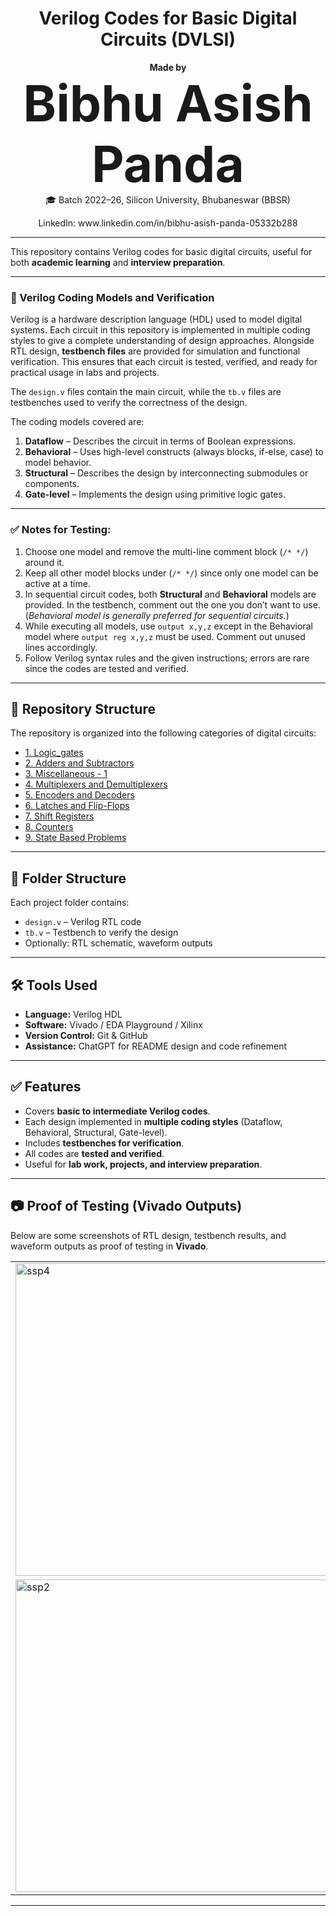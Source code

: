 <h1 align="center"> Verilog Codes for Basic Digital Circuits (DVLSI) </h1>

<p align="center">
  <b>Made by</b><br>
  <span style="font-size:80px"> <b>Bibhu Asish Panda</b> </span><br>
  🎓 Batch 2022–26, Silicon University, Bhubaneswar (BBSR)  
</p>

<p align="center">
  LinkedIn: www.linkedin.com/in/bibhu-asish-panda-05332b288
</p>

---

This repository contains Verilog codes for basic digital circuits, useful for both **academic learning** and **interview preparation**.

---

### 📘 Verilog Coding Models and Verification
Verilog is a hardware description language (HDL) used to model digital systems. Each circuit in this repository is implemented in multiple coding styles to give a complete understanding of design approaches. Alongside RTL design, **testbench files** are provided for simulation and functional verification. This ensures that each circuit is tested, verified, and ready for practical usage in labs and projects.  

The `design.v` files contain the main circuit, while the `tb.v` files are testbenches used to verify the correctness of the design.  

The coding models covered are:  
1. **Dataflow** – Describes the circuit in terms of Boolean expressions.  
2. **Behavioral** – Uses high-level constructs (always blocks, if-else, case) to model behavior.  
3. **Structural** – Describes the design by interconnecting submodules or components.  
4. **Gate-level** – Implements the design using primitive logic gates.  

---

### ✅ Notes for Testing:
1. Choose one model and remove the multi-line comment block (`/* */`) around it.  
2. Keep all other model blocks under (`/* */`) since only one model can be active at a time.  
3. In sequential circuit codes, both **Structural** and **Behavioral** models are provided. In the testbench, comment out the one you don’t want to use. (*Behavioral model is generally preferred for sequential circuits.*)  
4. While executing all models, use `output x,y,z` except in the Behavioral model where `output reg x,y,z` must be used. Comment out unused lines accordingly.  
5. Follow Verilog syntax rules and the given instructions; errors are rare since the codes are tested and verified.  

---

## 📂 Repository Structure  

The repository is organized into the following categories of digital circuits:  

- [1. Logic_gates](./1.%20Logic_gates)  
- [2. Adders and Subtractors](./2.%20Adders%20and%20Subtractors)  
- [3. Miscellaneous - 1](./3.%20Miscellaneous%20-%201)  
- [4. Multiplexers and Demultiplexers](./4.%20Multiplexers%20and%20Demultiplexers)  
- [5. Encoders and Decoders](./5.%20Encoders%20and%20Decoders)  
- [6. Latches and Flip-Flops](./6.%20Latches%20and%20Flip-Flops)  
- [7. Shift Registers](./7.%20Shift%20Registers)  
- [8. Counters](./8.%20Counters)  
- [9. State Based Problems](./9.%20State%20Based%20Problems)  

---

## 📂 Folder Structure

Each project folder contains:
- `design.v` – Verilog RTL code  
- `tb.v` – Testbench to verify the design  
- Optionally: RTL schematic, waveform outputs  

---

## 🛠 Tools Used
- **Language:** Verilog HDL  
- **Software:** Vivado / EDA Playground / Xilinx  
- **Version Control:** Git & GitHub  
- **Assistance:** ChatGPT for README design and code refinement  

---

## ✅ Features
- Covers **basic to intermediate Verilog codes**.  
- Each design implemented in **multiple coding styles** (Dataflow, Behavioral, Structural, Gate-level).  
- Includes **testbenches for verification**.  
- All codes are **tested and verified**.  
- Useful for **lab work, projects, and interview preparation**.  

---

## 📷 Proof of Testing (Vivado Outputs)

Below are some screenshots of RTL design, testbench results, and waveform outputs as proof of testing in **Vivado**.  

<table align="center">
  <tr>
    <td><img width="500" alt="ssp4" src="https://github.com/user-attachments/assets/02b9d263-fe49-4ede-918c-189329898ad7" /></td>
    <td><img width="500" alt="ssp1" src="https://github.com/user-attachments/assets/4e72139f-1344-4438-8f9f-0398128334d7" /></td>
  </tr>
  <tr>
    <td><img width="500" alt="ssp2" src="https://github.com/user-attachments/assets/bdc0c0f0-8da2-4cc1-95f1-0c3331226c9b" /></td>
    <td><img width="500" alt="ssp3" src="https://github.com/user-attachments/assets/999777f4-422a-4998-871f-bd8ff49ff6a1" /></td>
  </tr>
</table>

---

